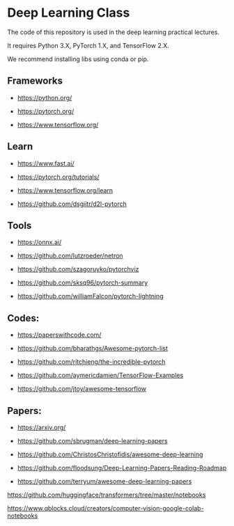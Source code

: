 # Deep Learning Class

The code of this repository is used in the deep learning practical lectures.

It requires Python 3.X, PyTorch 1.X, and TensorFlow 2.X.

We recommend installing libs using conda or pip.

## Frameworks

* https://python.org/

* https://pytorch.org/

* https://www.tensorflow.org/

## Learn

* https://www.fast.ai/

* https://pytorch.org/tutorials/

* https://www.tensorflow.org/learn

* https://github.com/dsgiitr/d2l-pytorch

## Tools

* https://onnx.ai/

* https://github.com/lutzroeder/netron

* https://github.com/szagoruyko/pytorchviz

* https://github.com/sksq96/pytorch-summary

* https://github.com/williamFalcon/pytorch-lightning

## Codes:

* https://paperswithcode.com/

* https://github.com/bharathgs/Awesome-pytorch-list

* https://github.com/ritchieng/the-incredible-pytorch

* https://github.com/aymericdamien/TensorFlow-Examples

* https://github.com/jtoy/awesome-tensorflow

## Papers:

* https://arxiv.org/

* https://github.com/sbrugman/deep-learning-papers

* https://github.com/ChristosChristofidis/awesome-deep-learning

* https://github.com/floodsung/Deep-Learning-Papers-Reading-Roadmap

* https://github.com/terryum/awesome-deep-learning-papers


https://github.com/huggingface/transformers/tree/master/notebooks

https://www.qblocks.cloud/creators/computer-vision-google-colab-notebooks

